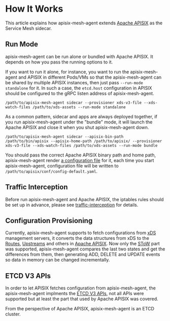# How It Works

This article explains how apisix-mesh-agent extends [Apache APISIX](https://apisix.apache.org) as the Service Mesh sidecar.

## Run Mode

apisix-mesh-agent can be run alone or bundled with Apache APISIX.
It depends on how you pass the running options to it.

If you want to run it alone, for instance, you want to run the apisix-mesh-agent and APISIX in different
Pods/VMs so that the apisix-mesh-agent can be shared by multiple APISIX instances, then just pass `--run-mode standalone`
for it. In such a case, the `etcd.host` configuration in APISIX should be configured to the gRPC listen address
of apisix-mesh-agent.

```shell
/path/to/apisix-mesh-agent sidecar --provisioner xds-v3-file --xds-watch-files /path/to/xds-assets --run-mode standalone
```

As a common pattern, sidecar and apps are always deployed together, if you run apisix-mesh-agent under the "bundle" mode, it
will launch the Apache APISIX and close it when you shut apisix-mesh-agent down.

```shell
/path/to/apisix-mesh-agent sidecar --apisix-bin-path /path/to/bin/apisix --apisix-home-path /path/to/apisix/ --provisioner xds-v3-file --xds-watch-files /path/to/xds-assets --run-mode bundle
```

You should pass the correct Apache APISIX binary path and home path, apisix-mesh-agent render [a configuration file](../pkg/sidecar/apisix/config.yaml) for it, each time you start apisix-mesh-agent,
configuration file will be written to `/path/to/apisix/conf/config-default.yaml`.

## Traffic Interception

Before run apisix-mesh-agent and Apache APISIX, the iptables rules
should be set up in advance, please see [traffic-interception](./traffic-interception.md) for
details.

## Configuration Provisioning

Currently, apisix-mesh-agent supports to fetch configurations from [xDS](https://www.envoyproxy.io/docs/envoy/latest/api-docs/xds_protocol) management servers, it converts the data structures from xDS to the [Routes](http://apisix.apache.org/docs/apisix/architecture-design/route), [Upstreams](http://apisix.apache.org/docs/apisix/architecture-design/upstream) and others in [Apache APISIX](https://apisix.apache.org). Now only the [SToW](https://www.envoyproxy.io/docs/envoy/latest/api-docs/xds_protocol#four-variants) part was supported, apisix-mesh-agent compares the last two states and get the differences from them, then generating ADD, DELETE and UPDATE events so data in memory can be changed incrementally.

## ETCD V3 APIs

In order to let APISIX fetches configuration from apisix-mesh-agent, the apisix-mesh-agent implments the [ETCD V3 APIs](https://www.envoyproxy.io/docs/envoy/latest/api-docs/xds_protocol#four-variants), not all APIs were supported but at least the part that used by Apache APISIX was covered.

From the perspective of Apache APISIX, apisix-mesh-agent is an ETCD cluster.
